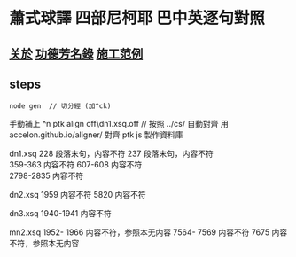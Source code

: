 # 蕭式球譯 四部尼柯耶 巴中英逐句對照
##  [关於](about.md) [功德芳名錄](hof.md)  [施工范例](example.md)
## steps
    node gen  // 切分經 (加^ck)
   手動補上 ^n
   ptk align off\dn1.xsq.off  // 按照 ../cs/  自動對齊
   用 accelon.github.io/aligner/ 對齊
   ptk js 製作資料庫
   


dn1.xsq
228    段落末句，内容不符 
237    段落末句，内容不符   
359-363  内容不符
607-608 内容不符  
2798-2835   内容不符  

dn2.xsq
1959    内容不符
5820    内容不符

dn3.xsq
1940-1941   内容不符

mn2.xsq
1952- 1966   内容不符，参照本无内容
7564- 7569   内容不符
7675            内容不符，参照本无内容